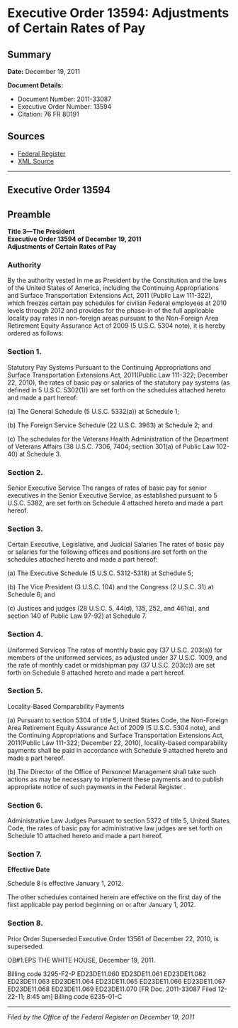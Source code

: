 # Executive Order 13594: Adjustments of Certain Rates of Pay

## Summary

**Date:** December 19, 2011

**Document Details:**
- Document Number: 2011-33087
- Executive Order Number: 13594
- Citation: 76 FR 80191

## Sources
- [Federal Register](https://www.federalregister.gov/documents/2011/12/23/2011-33087/adjustments-of-certain-rates-of-pay)
- [XML Source](https://www.federalregister.gov/documents/full_text/xml/2011/12/23/2011-33087.xml)

---

## Executive Order 13594

## Preamble

**Title 3—The President**  
**Executive Order 13594 of December 19, 2011**  
**Adjustments of Certain Rates of Pay**

### Authority

By the authority vested in me as President by the Constitution and the laws of the United States of America, including the Continuing Appropriations and Surface Transportation Extensions Act, 2011 (Public Law 111-322), which freezes certain pay schedules for civilian Federal employees at 2010 levels through 2012 and provides for the phase-in of the full applicable locality pay rates in non-foreign areas pursuant to the Non-Foreign Area Retirement Equity Assurance Act of 2009 (5 U.S.C. 5304 note), it is hereby ordered as follows:
### Section 1.

Statutory Pay Systems 
Pursuant to the Continuing Appropriations and Surface Transportation Extensions Act, 2011(Public Law 111-322; December 22, 2010), the rates of basic pay or salaries of the statutory pay systems (as defined in 5 U.S.C. 5302(1)) are set forth on the schedules attached hereto and made a part hereof:

(a) The General Schedule (5 U.S.C. 5332(a)) at Schedule 1;

(b) The Foreign Service Schedule (22 U.S.C. 3963) at Schedule 2; and

(c) The schedules for the Veterans Health Administration of the Department of Veterans Affairs (38 U.S.C. 7306, 7404; section 301(a) of Public Law 102-40) at Schedule 3.
### Section 2.

Senior Executive Service 
The ranges of rates of basic pay for senior executives in the Senior Executive Service, as established pursuant to 5 U.S.C. 5382, are set forth on Schedule 4 attached hereto and made a part hereof.
### Section 3.

Certain Executive, Legislative, and Judicial Salaries 
The rates of basic pay or salaries for the following offices and positions are set forth on the schedules attached hereto and made a part hereof:

(a) The Executive Schedule (5 U.S.C. 5312-5318) at Schedule 5;

(b) The Vice President (3 U.S.C. 104) and the Congress (2 U.S.C. 31) at Schedule 6; and

(c) Justices and judges (28 U.S.C. 5, 44(d), 135, 252, and 461(a), and section 140 of Public Law 97-92) at Schedule 7.
### Section 4.

Uniformed Services 
The rates of monthly basic pay (37 U.S.C. 203(a)) for members of the uniformed services, as adjusted under 37 U.S.C. 1009, and the rate of monthly cadet or midshipman pay (37 U.S.C. 203(c)) are set forth on Schedule 8 attached hereto and made a part hereof.
### Section 5.

Locality-Based Comparability Payments 

(a) Pursuant to section 5304 of title 5, United States Code, the Non-Foreign Area Retirement Equity Assurance Act of 2009 (5 U.S.C. 5304 note), and the Continuing Appropriations and Surface Transportation Extensions Act, 2011(Public Law 111-322; December 22, 2010), locality-based comparability payments shall be paid in accordance with Schedule 9 attached hereto and made a part hereof.

(b) The Director of the Office of Personnel Management shall take such actions as may be necessary to implement these payments and to publish appropriate notice of such payments in the 
Federal Register
.
### Section 6.

Administrative Law Judges 
Pursuant to section 5372 of title 5, United States Code, the rates of basic pay for administrative law judges are set forth on Schedule 10 attached hereto and made a part hereof.
### Section 7.

**Effective Date**

Schedule 8 is effective January 1, 2012.

The other schedules contained herein are effective on the first day of the first applicable pay period beginning on or after January 1, 2012.
### Section 8.

Prior Order Superseded 
Executive Order 13561 of December 22, 2010, is superseded.

OB#1.EPS
THE WHITE HOUSE,
December 19, 2011.

Billing code 3295-F2-P
ED23DE11.060
ED23DE11.061
ED23DE11.062
ED23DE11.063
ED23DE11.064
ED23DE11.065
ED23DE11.066
ED23DE11.067
ED23DE11.068
ED23DE11.069
ED23DE11.070
[FR Doc. 2011-33087
Filed 12-22-11; 8:45 am]
Billing code 6235-01-C

---

*Filed by the Office of the Federal Register on December 19, 2011*
